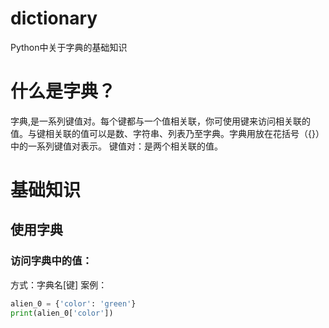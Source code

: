 # dictionary
Python中关于字典的基础知识

# 什么是字典？
字典,是一系列键值对。每个键都与一个值相关联，你可使用键来访问相关联的值。与键相关联的值可以是数、字符串、列表乃至字典。字典用放在花括号（{}）中的一系列键值对表示。
键值对：是两个相关联的值。

# 基础知识
## 使用字典 
### 访问字典中的值：
方式：字典名[键]
案例：
```python
alien_0 = {'color': 'green'}
print(alien_0['color'])
```

